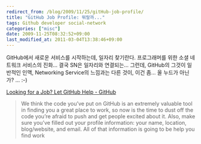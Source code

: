 ```yaml
---
redirect_from: /blog/2009/11/25/gitHub-job-profile/
title: "GitHub Job Profile: 뭐랄까..."
tags: Github developer social-network
categories: ["misc"]
date: 2009-11-25T08:32:52+09:00
last_modified_at: 2011-03-04T13:38:46+09:00
---
```

GitHub에서 새로운 서비스를 시작하는데, 일자리 찾기란다. 프로그래머를
위한 소셜 네트워크 서비스의 진화... 결국 SN은 일자리와 연결되는...
그런데, GitHub의 그것이 일반적인 인맥, Networking Service의 느낌과는
다른 것이, 이건 좀... 올 누드가 아닌가? ... :-)

[Looking for a Job? Let GitHub Help - GitHub](http://github.com/blog/553-looking-for-a-job-let-github-help)

> We think the code you’ve put on GitHub is an extremely valuable tool in finding you a great place to work, so now is the time to dust off the code you’re afraid to push and get people excited about it. Also, make sure you’ve filled out your profile information: your name, location, blog/website, and email. All of that information is going to be help you find work


